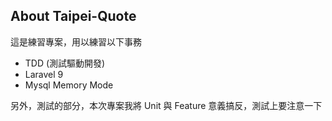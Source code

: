 
## About Taipei-Quote

這是練習專案，用以練習以下事務

- TDD (測試驅動開發)
- Laravel 9
- Mysql Memory Mode

另外，測試的部分，本次專案我將 Unit 與 Feature 意義搞反，測試上要注意一下

